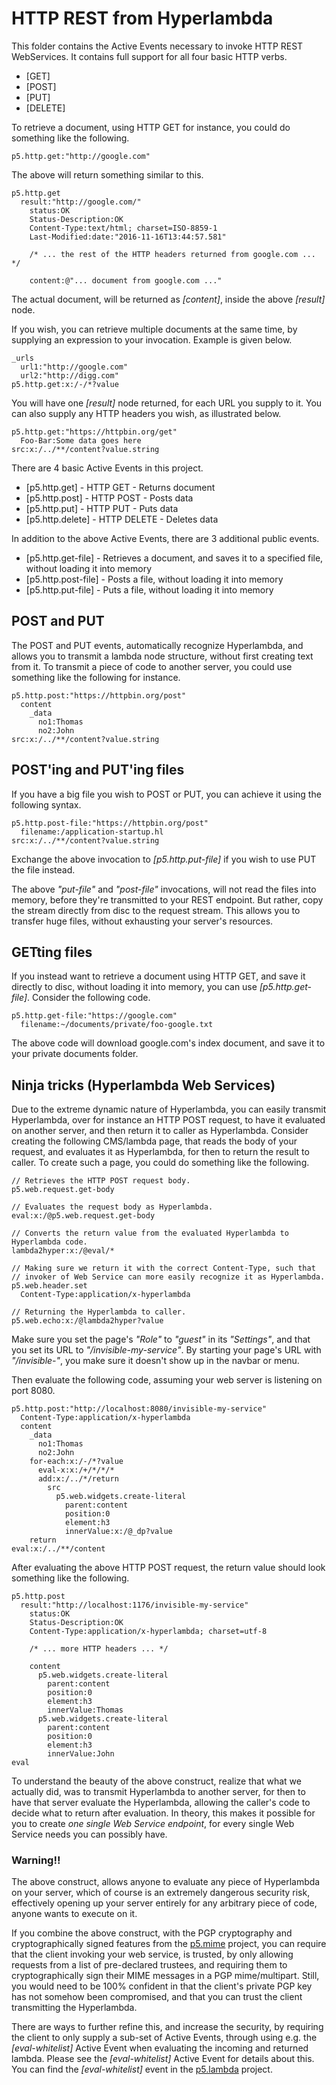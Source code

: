 HTTP REST from Hyperlambda
===============

This folder contains the Active Events necessary to invoke HTTP REST WebServices. It contains full support for all four basic HTTP verbs.

* [GET]
* [POST]
* [PUT]
* [DELETE]

To retrieve a document, using HTTP GET for instance, you could do something like the following.

```
p5.http.get:"http://google.com"
```

The above will return something similar to this.

```
p5.http.get
  result:"http://google.com/"
    status:OK
    Status-Description:OK
    Content-Type:text/html; charset=ISO-8859-1
    Last-Modified:date:"2016-11-16T13:44:57.581"

    /* ... the rest of the HTTP headers returned from google.com ... */

    content:@"... document from google.com ..."
```

The actual document, will be returned as *[content]*, inside the above *[result]* node.

If you wish, you can retrieve multiple documents at the same time, by supplying an expression to your invocation. Example is given below.

```
_urls
  url1:"http://google.com"
  url2:"http://digg.com"
p5.http.get:x:/-/*?value
```

You will have one *[result]* node returned, for each URL you supply to it. You can also supply any HTTP headers you wish, as illustrated below.

```
p5.http.get:"https://httpbin.org/get"
  Foo-Bar:Some data goes here
src:x:/../**/content?value.string
```

There are 4 basic Active Events in this project.

* [p5.http.get] - HTTP GET - Returns document
* [p5.http.post] - HTTP POST - Posts data
* [p5.http.put] - HTTP PUT - Puts data
* [p5.http.delete] - HTTP DELETE - Deletes data

In addition to the above Active Events, there are 3 additional public events.

* [p5.http.get-file] - Retrieves a document, and saves it to a specified file, without loading it into memory
* [p5.http.post-file] - Posts a file, without loading it into memory
* [p5.http.put-file] - Puts a file, without loading it into memory

## POST and PUT

The POST and PUT events, automatically recognize Hyperlambda, and allows you to transmit a lambda node structure, 
without first creating text from it. To transmit a piece of code to another server, you could use something like the 
following for instance.

```
p5.http.post:"https://httpbin.org/post"
  content
    _data
      no1:Thomas
      no2:John
src:x:/../**/content?value.string
```

## POST'ing and PUT'ing files

If you have a big file you wish to POST or PUT, you can achieve it using the following syntax.

```
p5.http.post-file:"https://httpbin.org/post"
  filename:/application-startup.hl
src:x:/../**/content?value.string
```

Exchange the above invocation to *[p5.http.put-file]* if you wish to use PUT the file instead.

The above _"put-file"_ and _"post-file"_ invocations, will not read the files into memory, before they're transmitted to your REST endpoint. But rather,
copy the stream directly from disc to the request stream. This allows you to transfer huge files, without exhausting your server's resources.

## GETting files

If you instead want to retrieve a document using HTTP GET, and save it directly to disc, without loading it into memory, you can use *[p5.http.get-file]*.
Consider the following code.

```
p5.http.get-file:"https://google.com"
  filename:~/documents/private/foo-google.txt
```

The above code will download google.com's index document, and save it to your private documents folder.

## Ninja tricks (Hyperlambda Web Services)

Due to the extreme dynamic nature of Hyperlambda, you can easily transmit Hyperlambda, over for instance an HTTP POST request, to have it evaluated on 
another server, and then return it to caller as Hyperlambda. Consider creating the following CMS/lambda page, that reads the body of your request, 
and evaluates it as Hyperlambda, for then to return the result to caller. To create such a page, you could do something like the following.

```
// Retrieves the HTTP POST request body.
p5.web.request.get-body

// Evaluates the request body as Hyperlambda.
eval:x:/@p5.web.request.get-body

// Converts the return value from the evaluated Hyperlambda to Hyperlambda code.
lambda2hyper:x:/@eval/*

// Making sure we return it with the correct Content-Type, such that
// invoker of Web Service can more easily recognize it as Hyperlambda.
p5.web.header.set
  Content-Type:application/x-hyperlambda

// Returning the Hyperlambda to caller.
p5.web.echo:x:/@lambda2hyper?value
```

Make sure you set the page's _"Role"_ to _"guest"_ in its _"Settings"_, and that you set its URL to _"/invisible-my-service"_. By starting your page's URL
with _"/invisible-"_, you make sure it doesn't show up in the navbar or menu.

Then evaluate the following code, assuming your web server is listening on port 8080.

```
p5.http.post:"http://localhost:8080/invisible-my-service"
  Content-Type:application/x-hyperlambda
  content
    _data
      no1:Thomas
      no2:John
    for-each:x:/-/*?value
      eval-x:x:/+/*/*/*
      add:x:/../*/return
        src
          p5.web.widgets.create-literal
            parent:content
            position:0
            element:h3
            innerValue:x:/@_dp?value
    return
eval:x:/../**/content
```

After evaluating the above HTTP POST request, the return value should look something like the following.

```
p5.http.post
  result:"http://localhost:1176/invisible-my-service"
    status:OK
    Status-Description:OK
    Content-Type:application/x-hyperlambda; charset=utf-8

    /* ... more HTTP headers ... */

    content
      p5.web.widgets.create-literal
        parent:content
        position:0
        element:h3
        innerValue:Thomas
      p5.web.widgets.create-literal
        parent:content
        position:0
        element:h3
        innerValue:John
eval
```

To understand the beauty of the above construct, realize that what we actually did, was to transmit Hyperlambda to another server, for then to have
that server evaluate the Hyperlambda, allowing the caller's code to decide what to return after evaluation. In theory, this makes it possible for you
to create _one single Web Service endpoint_, for every single Web Service needs you can possibly have.

### Warning!!

The above construct, allows anyone to evaluate any piece of Hyperlambda on your server, which of course is an extremely dangerous security risk, effectively
opening up your server entirely for any arbitrary piece of code, anyone wants to execute on it.

If you combine the above construct, with the PGP cryptography and cryptographically signed features from the [p5.mime](/plugins/extras/p5.mime/) project,
you can require that the client invoking your web service, is trusted, by only allowing requests from a list of pre-declared trustees, and requiring them
to cryptographically sign their MIME messages in a PGP mime/multipart. Still, you would need to be 100% confident in that the client's private PGP key has
not somehow been compromised, and that you can trust the client transmitting the Hyperlambda.

There are ways to further refine this, and increase the security, by requiring the client to only supply a sub-set of Active Events, through using 
e.g. the *[eval-whitelist]* Active Event when evaluating the incoming and returned lambda. Please see the *[eval-whitelist]* Active Event for details
about this. You can find the *[eval-whitelist]* event in the [p5.lambda](/plugins/p5.lambda) project.


